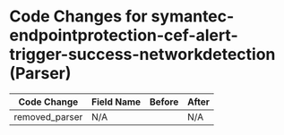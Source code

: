 # Code Changes for symantec-endpointprotection-cef-alert-trigger-success-networkdetection (Parser)

| Code Change | Field Name | Before | After |
|-------------|------------|--------|-------|
| removed_parser | N/A |  | N/A |